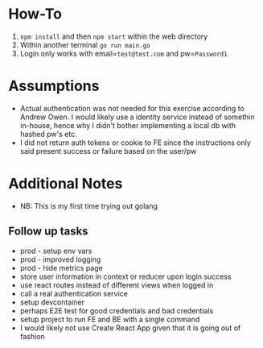 # How-To

1. `npm install` and then `npm start` within the web directory
1. Within another terminal `go run main.go`
1. Login only works with email=`test@test.com` and pw=`Password1`

# Assumptions

- Actual authentication was not needed for this exercise according to Andrew Owen. I would likely use a identity service instead of somethin in-house, hence why I didn't bother implementing a local db with hashed pw's etc.
- I did not return auth tokens or cookie to FE since the instructions only said present success or failure based on the user/pw

# Additional Notes

- NB: This is my first time trying out golang

## Follow up tasks

- prod - setup env vars
- prod - improved logging
- prod - hide metrics page
- store user information in context or reducer upon login success
- use react routes instead of different views when logged in
- call a real authentication service
- setup devcontainer
- perhaps E2E test for good credentials and bad credentials
- setup project to run FE and BE with a single command
- I would likely not use Create React App given that it is going out of fashion
